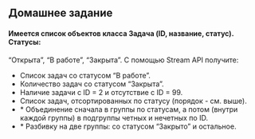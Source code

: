 ## Домашнее задание
#### Имеется список объектов класса Задача (ID, название, статус). Статусы:
“Открыта”, “В работе”, “Закрыта”. С помощью Stream API получите:
* Список задач со статусом “В работе”.
* Количество задач со статусом “Закрыта”.
* Наличие задачи с ID = 2 и отсутствие с ID = 99.
* Список задач, отсортированных по статусу (порядок - см. выше).
* \* Объединение сначала в группы по статусам, а потом (внутри каждой
  группы) в подгруппы четных и нечетных по ID.
* \* Разбивку на две группы: со статусом “Закрыто” и остальное.
